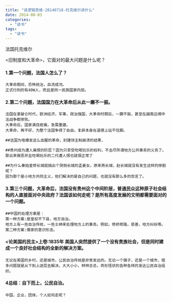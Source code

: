 ```yaml
---
title: "读逻辑思维-20140718-托克维尔讲什么"
date: 2014-08-03
categories:
  - "读书"
tags:
  - "读书"
---
```

<!--more-->

法国托克维尔

<旧制度和大革命>，它面对的最大问题是什么呢？
    
   <!--more-->
    
#### 1.第一个问题，法国人怎么了？    
    大革命期间，恐怖统治，血流成河。
    正式行刑的有40W人，而且是同一民族国家内部。
   
#### 2.第二个问题，法国国力在大革命后从此一蹶不一振。     
    法国在拿破仑时代，欧洲经济，军事，政治强国，大革命时期后，一蹶不振，甚至在越南边境中法战争都惨败。
    大革命后，国家满目疮痍，急需重建。
    大革命，再不好，为整个法国争得了自由，复辟本身在道德上站不住脚。
    
    ##法国为啥爆发这么血腥的革命，封建领主制崩溃的结果，
    
    ##贵州成为遭人痛恨的阶层？因为只享受吃喝玩乐的权利，不去尽所谓地方公共事务的义务了。
    那出来做恶并且吃喝玩乐的二代遭人恨也就很正常了
    
    ##为什么秦始皇修长城就搞出个哭倒长城的孟姜女，原来燕长城，赵长城就没有发生这样的惨剧呢？
    因为那个是小地方共同主义，他们解决的是自己的问题，也就没有那么多的怨言了。
    
#### 3.第三个问题，大革命后，法国没有贵州这个中间阶层，普通民众这种原子社会结构的人直接面对中央政府？法国该如何走呢？是所有高度发展的文明都需要面对的一个问题。    
    ##中国的处理方案是：
    第一种方案:是皇权不下县，地方自治。
    地方上有一些自治传统，一些士绅来处理地方上的事务。例如，修桥修路，慈善，地方纠纷等。
    第二种方案:儒家的意识形态。
    

#### <论美国的民主>上卷:1835年 美国人突然提供了一个没有贵族社会，但是同时建成一个良好社会结构的全新的解决方案。    
    无论在美国的乡村，还是城市，公民自治传统是非常发达的。无论一个镇子，还是一个城市，很多问题就是从下到上逐层去解决。大大小小，林林总总，奇形怪状的各种各样的发达公民自治组织。

#### 4总结：自下而上，公民自治。
    中国，企业，团体，个人如何走呢？